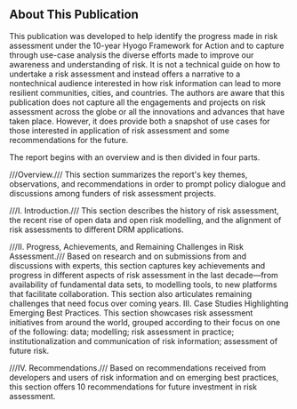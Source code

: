## About This Publication
This publication was developed to help identify the progress made in risk assessment under the 10-year Hyogo Framework for Action and to capture through use-case analysis the diverse efforts made to improve our awareness and understanding of risk. It is not a technical guide on how to undertake a risk assessment and instead offers a narrative to a nontechnical audience interested in how risk information can lead to more resilient communities, cities, and countries. The authors are aware that this publication does not capture all the engagements and projects on risk assessment across the globe or all the innovations and advances that have taken place. However, it does provide both a snapshot of use cases for those interested in application of risk assessment and some recommendations for the future.

The report begins with an overview and is then divided in four parts.

///Overview./// This section summarizes the report's key themes, observations, and recommendations in order to prompt policy dialogue and discussions among funders of risk assessment projects.

///I. Introduction./// This section describes the history of risk assessment, the recent rise of open data and open risk modelling, and the alignment of risk assessments to different DRM applications.

///II. Progress, Achievements, and Remaining Challenges in Risk Assessment./// Based on research and on submissions from and discussions with experts, this section captures key achievements and progress in different aspects of risk assessment in the last decade&mdash;from availability of fundamental data sets, to modelling tools, to new platforms that facilitate collaboration. This section also articulates remaining challenges that need focus over coming years.
III. Case Studies Highlighting Emerging Best Practices. This section showcases risk assessment initiatives from around the world, grouped according to their focus on one of the following: data; modelling; risk assessment in practice; institutionalization and communication of risk information; assessment of future risk.

///IV. Recommendations./// Based on recommendations received from developers and users of risk information and on emerging best practices, this section offers 10 recommendations for future investment in risk assessment.